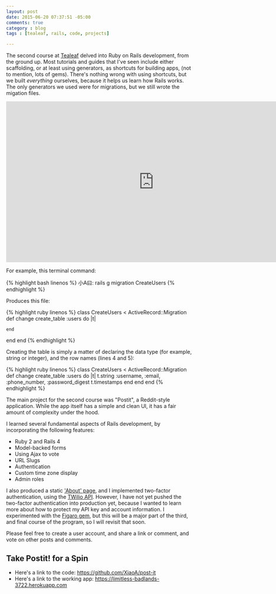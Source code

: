 ```yaml
---
layout: post
date: 2015-06-20 07:37:51 -05:00
comments: true
category : blog
tags : [tealeaf, rails, code, projects]

---
```


The second course at [Tealeaf][tealeaf] delved into Ruby on Rails development, from the ground up. Most tutorials and guides that I've seen include either scaffolding, or at least using generators, as shortcuts for building apps, (not to mention, lots of gems). There's nothing wrong with using shortcuts, but we built *everything* ourselves, because it helps us learn how Rails works. The only generators we used were for migrations, but we still wrote the migation files.

<div class="embed-container"><iframe src="https://www.flickr.com/photos/abuckingham/18995889655/in/dateposted/player/" width="800" height="436" frameborder="0" allowfullscreen webkitallowfullscreen mozallowfullscreen oallowfullscreen msallowfullscreen></iframe></div>

<!-- more -->

For example, this terminal command:

{% highlight bash linenos %}
小A曰: rails g migration CreateUsers
{% endhighlight %}

Produces this file:

{% highlight ruby linenos %}
class CreateUsers < ActiveRecord::Migration
  def change
    create_table :users do |t|

    end
  end
end
{% endhighlight %}

Creating the table is simply a matter of declaring the data type (for example, string or integer), and the row names (lines 4 and 5):

{% highlight ruby linenos %}
class CreateUsers < ActiveRecord::Migration
  def change
    create_table :users do |t|
      t.string :username, :email, :phone_number, :password_digest
      t.timestamps
    end
  end
end
{% endhighlight %}

The main project for the second course was "Postit", a Reddit-style application. While the app itself has a simple and clean UI, it has a fair amount of complexity under the hood.

I learned several fundamental aspects of Rails development, by incorporating the following features:

- Ruby 2 and Rails 4
- Model-backed forms
- Using Ajax to vote
- URL Slugs
- Authentication
- Custom time zone display
- Admin roles

I also produced a static ['About' page][about_page], and I implemented two-factor authentication, using the [TWilio API][twilio]. However, I have not yet pushed the two-factor authentication into production yet, because I wanted to learn more about how to protect my API key and account information. I experimented with the [Figaro gem][figaro], but this will be a major part of the third, and final course of the program, so I will revisit that soon.

Please feel free to create a user account, and share a link or comment, and vote on other posts and comments. 

## Take Postit! for a Spin
- Here's a link to the code: <https://github.com/XiaoA/post-it>
- Here's a link to the working app: <https://limitless-badlands-3722.herokuapp.com>

[tealeaf]: http://gotealeaf.com
[about_page]: https://limitless-badlands-3722.herokuapp.com/about
[figaro]: https://github.com/laserlemon/figaro
[twilio]: https://www.twilio.com/docs/api
